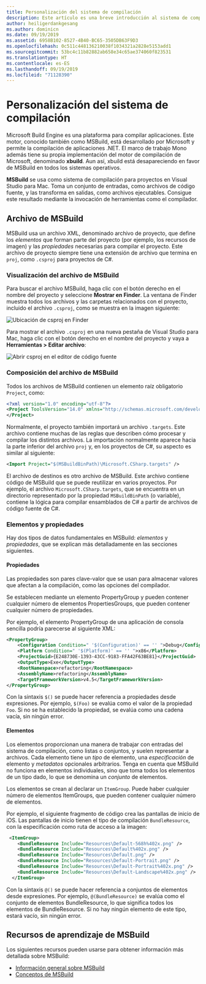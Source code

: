 ```yaml
---
title: Personalización del sistema de compilación
description: Este artículo es una breve introducción al sistema de compilación MSBuild utilizado por Visual Studio para Mac
author: heiligerdankgesang
ms.author: dominicn
ms.date: 09/19/2019
ms.assetid: 6958B102-8527-4B40-BC65-3505DB63F9D3
ms.openlocfilehash: 0c511c448136210038f1034321a2828e5153add1
ms.sourcegitcommit: 53bc4c11b82882ab658e34c65ae374060f823531
ms.translationtype: HT
ms.contentlocale: es-ES
ms.lasthandoff: 09/19/2019
ms.locfileid: "71128390"
---
```

# <a name="customizing-the-build-system"></a>Personalización del sistema de compilación

Microsoft Build Engine es una plataforma para compilar aplicaciones. Este motor, conocido también como MSBuild, está desarrollado por Microsoft y permite la compilación de aplicaciones .NET. El marco de trabajo Mono además tiene su propia implementación del motor de compilación de Microsoft, denominado **xbuild**. Aun así, xbuild está desapareciendo en favor de MSBuild en todos los sistemas operativos.

**MSBuild** se usa como sistema de compilación para proyectos en Visual Studio para Mac. Toma un conjunto de entradas, como archivos de código fuente, y las transforma en salidas, como archivos ejecutables. Consigue este resultado mediante la invocación de herramientas como el compilador.

## <a name="msbuild-file"></a>Archivo de MSBuild

MSBuild usa un archivo XML, denominado archivo de proyecto, que define los *elementos* que forman parte del proyecto (por ejemplo, los recursos de imagen) y las *propiedades* necesarias para compilar el proyecto. Este archivo de proyecto siempre tiene una extensión de archivo que termina en `proj`, como `.csproj` para proyectos de C#.

### <a name="viewing-the-msbuild-file"></a>Visualización del archivo de MSBuild

Para buscar el archivo MSBuild, haga clic con el botón derecho en el nombre del proyecto y seleccione **Mostrar en Finder**. La ventana de Finder muestra todos los archivos y las carpetas relacionados con el proyecto, incluido el archivo `.csproj`, como se muestra en la imagen siguiente:

![Ubicación de csproj en Finder](media/customizing-build-system-image1.png)

Para mostrar el archivo `.csproj` en una nueva pestaña de Visual Studio para Mac, haga clic con el botón derecho en el nombre del proyecto y vaya a **Herramientas > Editar archivo**:

![Abrir csproj en el editor de código fuente](media/customizing-build-system-image2.png)

### <a name="composition-of-the-msbuild-file"></a>Composición del archivo de MSBuild

Todos los archivos de MSBuild contienen un elemento raíz obligatorio `Project`, como:

```xml
<?xml version="1.0" encoding="utf-8"?>
<Project ToolsVersion="14.0" xmlns="http://schemas.microsoft.com/developer/msbuild/2003">
</Project>
```

Normalmente, el proyecto también importará un archivo `.targets`. Este archivo contiene muchas de las reglas que describen cómo procesar y compilar los distintos archivos. La importación normalmente aparece hacia la parte inferior del archivo `proj` y, en los proyectos de C#, su aspecto es similar al siguiente:

```xml
<Import Project="$(MSBuildBinPath)\Microsoft.CSharp.targets" />
```

El archivo de destinos es otro archivo de MSBuild. Este archivo contiene código de MSBuild que se puede reutilizar en varios proyectos. Por ejemplo, el archivo `Microsoft.CSharp.targets`, que se encuentra en un directorio representado por la propiedad `MSBuildBinPath` (o variable), contiene la lógica para compilar ensamblados de C# a partir de archivos de código fuente de C#.

### <a name="items-and-properties"></a>Elementos y propiedades

Hay dos tipos de datos fundamentales en MSBuild: *elementos* y *propiedades*, que se explican más detalladamente en las secciones siguientes.

#### <a name="properties"></a>Propiedades

Las propiedades son pares clave-valor que se usan para almacenar valores que afectan a la compilación, como las opciones del compilador.

Se establecen mediante un elemento PropertyGroup y pueden contener cualquier número de elementos PropertiesGroups, que pueden contener cualquier número de propiedades.

Por ejemplo, el elemento PropertyGroup de una aplicación de consola sencilla podría parecerse al siguiente XML:

```xml
<PropertyGroup>
    <Configuration Condition=" '$(Configuration)' == '' ">Debug</Configuration>
    <Platform Condition=" '$(Platform)' == '' ">x86</Platform>
    <ProjectGuid>{E248730E-1393-43CC-9183-FFA42F63BE81}</ProjectGuid>
    <OutputType>Exe</OutputType>
    <RootNamespace>refactoring</RootNamespace>
    <AssemblyName>refactoring</AssemblyName>
    <TargetFrameworkVersion>v4.5</TargetFrameworkVersion>
</PropertyGroup>
```

Con la sintaxis `$()` se puede hacer referencia a propiedades desde expresiones. Por ejemplo, `$(Foo)` se evalúa como el valor de la propiedad `Foo`. Si no se ha establecido la propiedad, se evalúa como una cadena vacía, sin ningún error.

#### <a name="items"></a>Elementos

Los elementos proporcionan una manera de trabajar con entradas del sistema de compilación, como listas o conjuntos, y suelen representar a archivos. Cada elemento tiene un *tipo* de elemento, una *especificación* de elemento y *metadatos* opcionales arbitrarios. Tenga en cuenta que MSBuild no funciona en elementos individuales, sino que toma todos los elementos de un tipo dado, lo que se denomina un *conjunto* de elementos.

Los elementos se crean al declarar un `ItemGroup`. Puede haber cualquier número de elementos ItemGroups, que pueden contener cualquier número de elementos.

Por ejemplo, el siguiente fragmento de código crea las pantallas de inicio de iOS. Las pantallas de inicio tienen el tipo de compilación `BundleResource`, con la especificación como ruta de acceso a la imagen:

```xml
 <ItemGroup>
    <BundleResource Include="Resources\Default-568h%402x.png" />
    <BundleResource Include="Resources\Default%402x.png" />
    <BundleResource Include="Resources\Default.png" />
    <BundleResource Include="Resources\Default-Portrait.png" />
    <BundleResource Include="Resources\Default-Portrait%402x.png" />
    <BundleResource Include="Resources\Default-Landscape%402x.png" />
  </ItemGroup>
 ```

 Con la sintaxis `@()` se puede hacer referencia a conjuntos de elementos desde expresiones. Por ejemplo, `@(BundleResource)` se evalúa como el conjunto de elementos BundleResource, lo que significa todos los elementos de BundleResource. Si no hay ningún elemento de este tipo, estará vacío, sin ningún error.

## <a name="resources-for-learning-msbuild"></a>Recursos de aprendizaje de MSBuild

Los siguientes recursos pueden usarse para obtener información más detallada sobre MSBuild:

* [Información general sobre MSBuild](/visualstudio/msbuild/msbuild)
* [Conceptos de MSBuild](/visualstudio/msbuild/msbuild-concepts)
